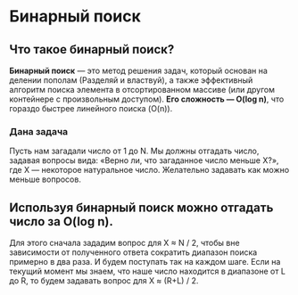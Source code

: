 # Бинарный поиск
## Что такое бинарный поиск?
**Бинарный поиск** — это метод решения задач, который основан на делении пополам (Разделяй и властвуй), a также эффективный алгоритм поиска элемента в отсортированном массиве (или другом контейнере с произвольным доступом). **Его сложность — O(log n)**, что гораздо быстрее линейного поиска (O(n)).
### Дана задача ###
Пусть нам загадали число от 1 до N. Мы должны отгадать число, задавая вопросы вида: «Верно ли, что загаданное число меньше X?», где X — некоторое натуральное число. Желательно задавать как можно меньше вопросов.<br>

Используя бинарный поиск можно отгадать число за O(log n).
---
Для этого сначала зададим вопрос для X ≈ N / 2, чтобы вне зависимости от полученного ответа сократить диапазон поиска примерно в два раза. И будем поступать так на каждом шаге. Если на текущий момент мы знаем, что наше число находится в диапазоне от L до R, то будем задавать вопрос для X ≈ (R+L) / 2.


```cpp

